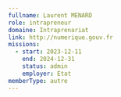 ```yaml
---
fullname: Laurent MENARD
role: intrapreneur
domaine: Intraprenariat
link: http://numerique.gouv.fr
missions:
  - start: 2023-12-11
    end: 2024-12-31
    status: admin
    employer: Etat
memberType: autre
---
```


